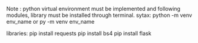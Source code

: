 Note : python virtual environment must be implemented and following modules, library must be installed through terminal.
sytax:
  python -m venv env_name
  or
  py -m venv env_name

libraries:
  pip install requests
  pip install bs4
  pip install flask
